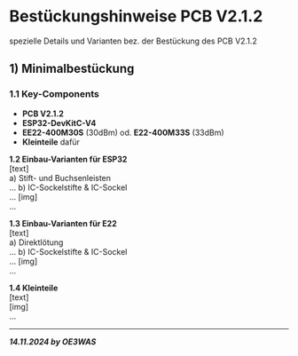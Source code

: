 # Bestückungshinweise PCB V2.1.2

spezielle Details und Varianten bez. der Bestückung des PCB V2.1.2  

## 1) Minimalbestückung

### 1.1 Key-Components
* **PCB V2.1.2**
* **ESP32-DevKitC-V4**
* **EE22-400M30S** (30dBm) od. **E22-400M33S** (33dBm)
* **Kleinteile** dafür

**1.2 Einbau-Varianten für ESP32**  
[text]  
a) Stift- und Buchsenleisten  
...
b) IC-Sockelstifte & IC-Sockel  
...
[img]  
...

**1.3 Einbau-Varianten für E22**  
[text]  
a) Direktlötung  
...
b) IC-Sockelstifte & IC-Sockel  
...
[img]  
...

**1.4 Kleinteile**  
[text]  
[img]  
...

___
***14.11.2024 by OE3WAS***
